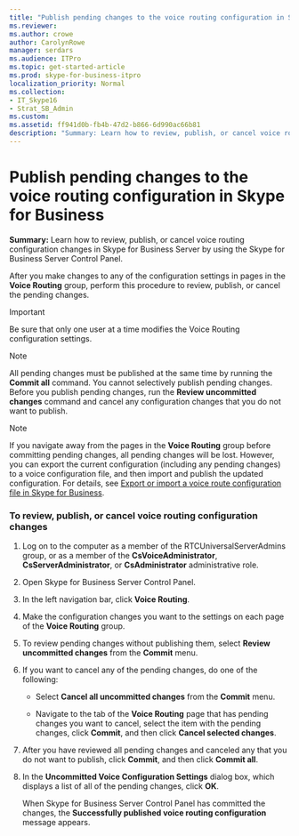 ```yaml
---
title: "Publish pending changes to the voice routing configuration in Skype for Business"
ms.reviewer: 
ms.author: crowe
author: CarolynRowe
manager: serdars
ms.audience: ITPro
ms.topic: get-started-article
ms.prod: skype-for-business-itpro
localization_priority: Normal
ms.collection: 
- IT_Skype16
- Strat_SB_Admin
ms.custom: 
ms.assetid: ff941d0b-fb4b-47d2-b866-6d990ac66b81
description: "Summary: Learn how to review, publish, or cancel voice routing configuration changes in Skype for Business Server by using the Skype for Business Server Control Panel."
---
```


# Publish pending changes to the voice routing configuration in Skype for Business
 
**Summary:** Learn how to review, publish, or cancel voice routing configuration changes in Skype for Business Server by using the Skype for Business Server Control Panel.
  
After you make changes to any of the configuration settings in pages in the **Voice Routing** group, perform this procedure to review, publish, or cancel the pending changes.
  
> [!IMPORTANT]
> Be sure that only one user at a time modifies the Voice Routing configuration settings. 
  
> [!NOTE]
> All pending changes must be published at the same time by running the **Commit all** command. You cannot selectively publish pending changes. Before you publish pending changes, run the **Review uncommitted changes** command and cancel any configuration changes that you do not want to publish.
  
> [!NOTE]
> If you navigate away from the pages in the **Voice Routing** group before committing pending changes, all pending changes will be lost. However, you can export the current configuration (including any pending changes) to a voice configuration file, and then import and publish the updated configuration. For details, see [Export or import a voice route configuration file in Skype for Business](voice-route-configuration-import-export.md). 
  
### To review, publish, or cancel voice routing configuration changes

1. Log on to the computer as a member of the RTCUniversalServerAdmins group, or as a member of the **CsVoiceAdministrator**, **CsServerAdministrator**, or **CsAdministrator** administrative role.
    
2. Open Skype for Business Server Control Panel.
    
3. In the left navigation bar, click **Voice Routing**.
    
4. Make the configuration changes you want to the settings on each page of the **Voice Routing** group.
    
5. To review pending changes without publishing them, select **Review uncommitted changes** from the **Commit** menu.
    
6. If you want to cancel any of the pending changes, do one of the following:
    
   - Select **Cancel all uncommitted changes** from the **Commit** menu.
    
   - Navigate to the tab of the **Voice Routing** page that has pending changes you want to cancel, select the item with the pending changes, click **Commit**, and then click **Cancel selected changes**.
    
7. After you have reviewed all pending changes and canceled any that you do not want to publish, click **Commit**, and then click **Commit all**.
    
8. In the **Uncommitted Voice Configuration Settings** dialog box, which displays a list of all of the pending changes, click **OK**. 
    
    When Skype for Business Server Control Panel has committed the changes, the **Successfully published voice routing configuration** message appears.
    

